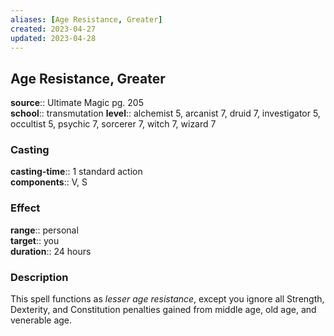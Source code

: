 ```yaml
---
aliases: [Age Resistance, Greater]
created: 2023-04-27
updated: 2023-04-28
---
```


## Age Resistance, Greater

**source**:: Ultimate Magic pg. 205  
**school**:: transmutation
**level**:: alchemist 5, arcanist 7, druid 7, investigator 5, occultist 5, psychic 7, sorcerer 7, witch 7, wizard 7

### Casting

**casting-time**:: 1 standard action  
**components**:: V, S

### Effect

**range**:: personal  
**target**:: you  
**duration**:: 24 hours

### Description

This spell functions as *lesser age resistance*, except you ignore all Strength, Dexterity, and Constitution penalties gained from middle age, old age, and venerable age.
